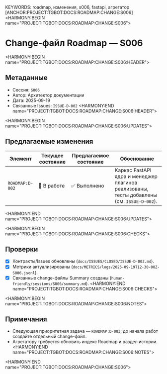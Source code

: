 KEYWORDS: roadmap, изменения, s006, fastapi, агрегатор
[ANCHOR:PROJECT:TGBOT:DOCS:ROADMAP:CHANGE:S006]
<HARMONY:BEGIN name="PROJECT:TGBOT:DOCS:ROADMAP:CHANGE:S006">
# Change-файл Roadmap — S006

<HARMONY:BEGIN name="PROJECT:TGBOT:DOCS:ROADMAP:CHANGE:S006:HEADER">
## Метаданные
- Сессия: `S006`
- Автор: Архитектор документации
- Дата: 2025-09-19
- Связанные Issues: `ISSUE-D-002`
<HARMONY:END name="PROJECT:TGBOT:DOCS:ROADMAP:CHANGE:S006:HEADER">

<HARMONY:BEGIN name="PROJECT:TGBOT:DOCS:ROADMAP:CHANGE:S006:UPDATES">
## Предлагаемые изменения
| Элемент | Текущее состояние | Предлагаемое состояние | Обоснование |
|---------|-------------------|------------------------|-------------|
| `ROADMAP:D-002` | 🚧 В работе | ✅ Выполнено | Каркас FastAPI ядра и менеджер плагинов реализованы, тесты добавлены (см. `ISSUE-D-002`). |
<HARMONY:END name="PROJECT:TGBOT:DOCS:ROADMAP:CHANGE:S006:UPDATES">

<HARMONY:BEGIN name="PROJECT:TGBOT:DOCS:ROADMAP:CHANGE:S006:CHECKS">
## Проверки
- [x] Контракты/Issues обновлены (`docs/ISSUES/CLOSED/ISSUE-D-002.md`).
- [x] Метрики актуализированы (`docs/METRICS/logs/2025-09-19T12-30-00Z-S006.jsonl`).
- [x] Связанные change-файлы Summary созданы (`human-friendly/sessions/S006/summary.md`).
<HARMONY:END name="PROJECT:TGBOT:DOCS:ROADMAP:CHANGE:S006:CHECKS">

<HARMONY:BEGIN name="PROJECT:TGBOT:DOCS:ROADMAP:CHANGE:S006:NOTES">
## Примечания
- Следующая приоритетная задача — `ROADMAP:D-003`; до начала работ создайте отдельный change-файл.
- Агрегатору требуется обновить индекс Roadmap и раздел истории.
<HARMONY:END name="PROJECT:TGBOT:DOCS:ROADMAP:CHANGE:S006:NOTES">

<HARMONY:END name="PROJECT:TGBOT:DOCS:ROADMAP:CHANGE:S006">
